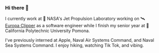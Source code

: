 ### Hi there 👋

I currently work at 🚀 NASA's Jet Propulsion Laboratory working on 🛰 [Europa Clipper](https://en.wikipedia.org/wiki/Europa_Clipper) as a software engineer while I finish my senior year at 🐴 California Polytechnic University Pomona. 

I've previously interned at Apple, Naval Air Systems Command, and Naval Sea Systems Command.  I enjoy hiking, watching Tik Tok, and vibing.
